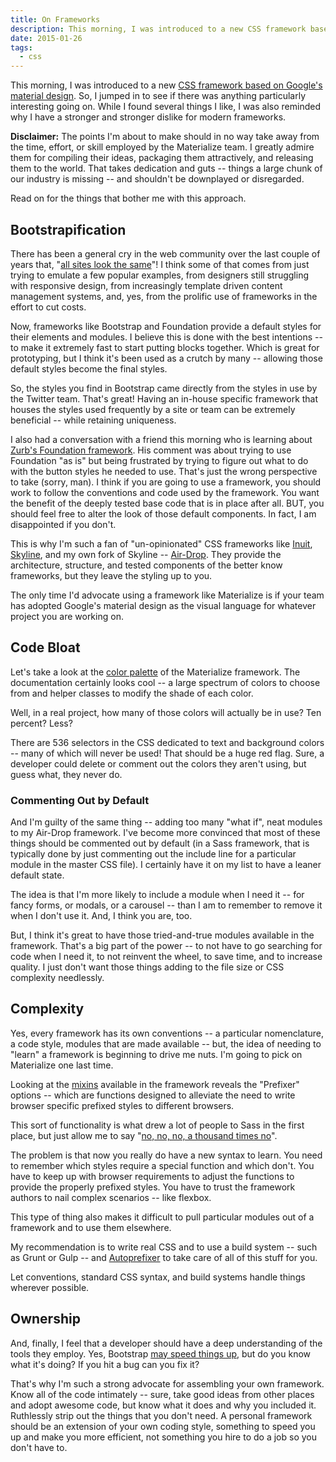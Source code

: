 ```yaml
---
title: On Frameworks
description: This morning, I was introduced to a new CSS framework based on Google's material design. So, I jumped in to see if there was anything particularly interesting going on. While I found several things I like, I was also reminded why I have a stronger and stronger dislike for modern frameworks.
date: 2015-01-26
tags:
  - css
---
```


This morning, I was introduced to a new [CSS framework based on Google's material design](http://materializecss.com). So, I jumped in to see if there was anything particularly interesting going on. While I found several things I like, I was also reminded why I have a stronger and stronger dislike for modern frameworks.

**Disclaimer:** The points I'm about to make should in no way take away from the time, effort, or skill employed by the Materialize team. I greatly admire them for compiling their ideas, packaging them attractively, and releasing them to the world. That takes dedication and guts -- things a large chunk of our industry is missing -- and shouldn't be downplayed or disregarded.

Read on for the things that bother me with this approach.

## Bootstrapification

There has been a general cry in the web community over the last couple of years that, "[all sites look the same](https://twitter.com/timcaynes/status/554593526034731008)"! I think some of that comes from just trying to emulate a few popular examples, from designers still struggling with responsive design, from increasingly template driven content management systems, and, yes, from the prolific use of frameworks in the effort to cut costs.

Now, frameworks like Bootstrap and Foundation provide a default styles for their elements and modules. I believe this is done with the best intentions -- to make it extremely fast to start putting blocks together. Which is great for prototyping, but I think it's been used as a crutch by many -- allowing those default styles become the final styles.

So, the styles you find in Bootstrap came directly from the styles in use by the Twitter team. That's great! Having an in-house specific framework that houses the styles used frequently by a site or team can be extremely beneficial -- while retaining uniqueness.

I also had a conversation with a friend this morning who is learning about [Zurb's Foundation framework](http://foundation.zurb.com). His comment was about trying to use Foundation "as is" but being frustrated by trying to figure out what to do with the button styles he needed to use. That's just the wrong perspective to take (sorry, man). I think if you are going to use a framework, you should work to follow the conventions and code used by the framework. You want the benefit of the deeply tested base code that is in place after all. BUT, you should feel free to alter the look of those default components. In fact, I am disappointed if you don't.

This is why I'm such a fan of "un-opinionated" CSS frameworks like [Inuit](http://inuitcss.com), [Skyline](http://skyline.is), and my own fork of Skyline -- [Air-Drop](https://github.com/guerillalabs/air-drop). They provide the architecture, structure, and tested components of the better know frameworks, but they leave the styling up to you.

The only time I'd advocate using a framework like Materialize is if your team has adopted Google's material design as the visual language for whatever project you are working on.

## Code Bloat

Let's take a look at the [color palette](http://materializecss.com/color.html) of the Materialize framework. The documentation certainly looks cool -- a large spectrum of colors to choose from and helper classes to modify the shade of each color.

Well, in a real project, how many of those colors will actually be in use? Ten percent? Less?

There are 536 selectors in the CSS dedicated to text and background colors -- many of which will never be used! That should be a huge red flag. Sure, a developer could delete or comment out the colors they aren't using, but guess what, they never do.

### Commenting Out by Default

And I'm guilty of the same thing -- adding too many "what if", neat modules to my Air-Drop framework. I've become more convinced that most of these things should be commented out by default (in a Sass framework, that is typically done by just commenting out the include line for a particular module in the master CSS file). I certainly have it on my list to have a leaner default state.

The idea is that I'm more likely to include a module when I need it -- for fancy forms, or modals, or a carousel -- than I am to remember to remove it when I don't use it. And, I think you are, too.

But, I think it's great to have those tried-and-true modules available in the framework. That's a big part of the power -- to not have to go searching for code when I need it, to not reinvent the wheel, to save time, and to increase quality. I just don't want those things adding to the file size or CSS complexity needlessly.

## Complexity

Yes, every framework has its own conventions -- a particular nomenclature, a code style, modules that are made available -- but, the idea of needing to "learn" a framework is beginning to drive me nuts. I'm going to pick on Materialize one last time.

Looking at the [mixins](http://materializecss.com/sass.html) available in the framework reveals the "Prefixer" options -- which are functions designed to alleviate the need to write browser specific prefixed styles to different browsers.

This sort of functionality is what drew a lot of people to Sass in the first place, but just allow me to say "[no, no, no, a thousand times no](http://giphy.com/gifs/no-arrested-development-michael-bluth-js3SsYYvMiWLC)".

The problem is that now you really do have a new syntax to learn. You need to remember which styles require a special function and which don't. You have to keep up with browser requirements to adjust the functions to provide the properly prefixed styles. You have to trust the framework authors to nail complex scenarios -- like flexbox.

This type of thing also makes it difficult to pull particular modules out of a framework and to use them elsewhere.

My recommendation is to write real CSS and to use a build system -- such as Grunt or Gulp -- and [Autoprefixer](http://css-tricks.com/autoprefixer/) to take care of all of this stuff for you.

Let conventions, standard CSS syntax, and build systems handle things wherever possible.

## Ownership

And, finally, I feel that a developer should have a deep understanding of the tools they employ. Yes, Bootstrap [may speed things up](https://twitter.com/brad_frost/status/559902179730157568), but do you know what it's doing? If you hit a bug can you fix it?

That's why I'm such a strong advocate for assembling your own framework. Know all of the code intimately -- sure, take good ideas from other places and adopt awesome code, but know what it does and why you included it. Ruthlessly strip out the things that you don't need. A personal framework should be an extension of your own coding style, something to speed you up and make you more efficient, not something you hire to do a job so you don't have to.
